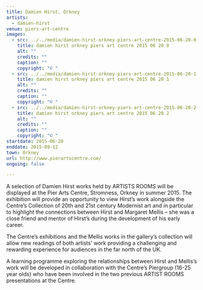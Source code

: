 ```yaml
---
title: Damien Hirst, Orkney
artists:
  - damien-hirst
venue: piers-art-centre
images:
  - src: ../../media/damien-hirst-orkney-piers-art-centre-2015-06-20-0.webp
    title: damien hirst orkney piers art centre 2015 06 20 0
    alt: ""
    credits: ""
    caption: ""
    copyright: "© "
  - src: ../../media/damien-hirst-orkney-piers-art-centre-2015-06-20-1.webp
    title: damien hirst orkney piers art centre 2015 06 20 1
    alt: ""
    credits: ""
    caption: ""
    copyright: "© "
  - src: ../../media/damien-hirst-orkney-piers-art-centre-2015-06-20-2.webp
    title: damien hirst orkney piers art centre 2015 06 20 2
    alt: ""
    credits: ""
    caption: ""
    copyright: "© "
startdate: 2015-06-20
enddate: 2015-09-12
town: Orkney
url: http://www.pierartscentre.com/
ongoing: false

---
```


A selection of Damien Hirst works held by ARTISTS ROOMS will be displayed at the Pier Arts Centre, Stromness, Orkney in summer 2015. The exhibition will provide an opportunity to view Hirst’s work alongside the Centre’s Collection of 20th and 21st century Modernist art and in particular to highlight the connections between Hirst and Margaret Mellis – she was a close friend and mentor of Hirst’s during the development of his early career.

The Centre’s exhibitions and the Mellis works in the gallery’s collection will allow new readings of both artists’ work providing a challenging and rewarding experience for audiences in the far north of the UK.

A learning programme exploring the relationships between Hirst and Mellis’s work will be developed in collaboration with the Centre’s Piergroup (16-25 year olds) who have been involved in the two previous ARTIST ROOMS presentations at the Centre.